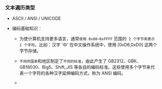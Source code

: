 ### 文本遍历类型

* ASCII / ANSI / UNICODE

* 编码基础知识：

    * 为使计算机支持更多语言，通常`使用 0x80~0xFFFF` 范围的` 2 个字节来表示 1 个字符`。比如：汉字 '中' 在中文操作系统中，使用 [0xD6,0xD0] 这两个字节存储。

    * `不同的国家`和地区制定了`不同的标准`，由此产生了 GB2312、GBK、GB18030、Big5、Shift_JIS 等各自的编码标准。这些使用多个字节来代表一个字符的各种汉字延伸编码方式，称为 ANSI 编码。

    * 